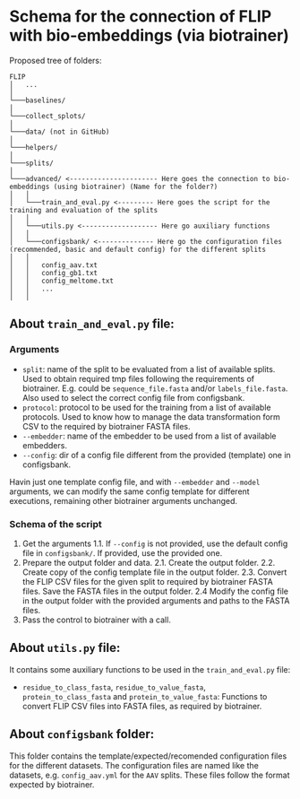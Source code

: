 # Schema for the connection of FLIP with bio-embeddings (via biotrainer)

Proposed tree of folders:

```
FLIP
│   ...    
│
└───baselines/
│
└───collect_splots/
│
└───data/ (not in GitHub)
│
└───helpers/
│
└───splits/
│
└───advanced/ <---------------------- Here goes the connection to bio-embeddings (using biotrainer) (Name for the folder?)
│   │
│   └───train_and_eval.py <--------- Here goes the script for the training and evaluation of the splits
│   │
│   └───utils.py <------------------- Here go auxiliary functions
│   │   
│   └───configsbank/ <-------------- Here go the configuration files (recommended, basic and default config) for the different splits
│   │   
│   │   config_aav.txt
│   │   config_gb1.txt
│   │   config_meltome.txt
│   │   ...
│   │
```

## About `train_and_eval.py` file:

### Arguments
- `split`: name of the split to be evaluated from a list of available splits. Used to obtain required tmp files following the requirements of biotrainer. E.g. could be `sequence_file.fasta` and/or `labels_file.fasta`. Also used to select the correct config file from configsbank.
- `protocol`: protocol to be used for the training from a list of available protocols. Used to know how to manage the data transformation form CSV to the required by biotrainer FASTA files.
- `--embedder`: name of the embedder to be used from a list of available embedders.
- `--config`: dir of a config file different from the provided (template) one in configsbank.

Havin just one template config file, and with `--embedder` and `--model` arguments, we can modify the same config template for different executions, remaining other biotrainer arguments unchanged.

### Schema of the script

1. Get the arguments
  1.1. If `--config` is not provided, use the default config file in `configsbank/`. If provided, use the provided one.
2. Prepare the output folder and data.
  2.1. Create the output folder.
  2.2. Create copy of the config template file in the output folder.
  2.3. Convert the FLIP CSV files for the given split to required by biotrainer FASTA files. Save the FASTA files in the output folder.
  2.4 Modify the config file in the output folder with the provided arguments and paths to the FASTA files.
3. Pass the control to biotrainer with a call.

## About `utils.py` file:

It contains some auxiliary functions to be used in the `train_and_eval.py` file:
- `residue_to_class_fasta`, `residue_to_value_fasta`, `protein_to_class_fasta` and `protein_to_value_fasta`: Functions to convert FLIP CSV files into FASTA files, as required by biotrainer.

## About `configsbank` folder:

This folder contains the template/expected/recomended configuration files for the different datasets. The configuration files are named like the datasets, e.g. `config_aav.yml` for the `AAV` splits. These files follow the format expected by biotrainer.